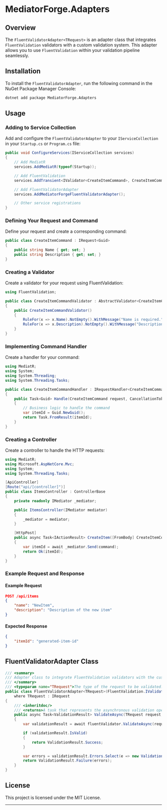 ﻿# MediatorForge.Adapters

## Overview

The `FluentValidatorAdapter<TRequest>` is an adapter class that integrates `FluentValidation` validators with a custom validation system. This adapter allows you to use `FluentValidation` within your validation pipeline seamlessly.

## Installation

To install the `FluentValidatorAdapter`, run the following command in the NuGet Package Manager Console:

```bash
dotnet add package MediatorForge.Adapters
```

## Usage

### Adding to Service Collection

Add and configure the `FluentValidatorAdapter` to your `IServiceCollection` in your `Startup.cs` or `Program.cs` file:

```csharp
public void ConfigureServices(IServiceCollection services)
{
    // Add MediatR
    services.AddMediatR(typeof(Startup));

    // Add FluentValidation
    services.AddTransient<IValidator<CreateItemCommand>, CreateItemCommandValidator>();

    // Add FluentValidatorAdapter
    services.AddMediatorForgeFluentValidatorAdapter();

    // Other service registrations
}
```

### Defining Your Request and Command

Define your request and create a corresponding command:

```csharp
public class CreateItemCommand : IRequest<Guid>
{
    public string Name { get; set; }
    public string Description { get; set; }
}
```

### Creating a Validator

Create a validator for your request using FluentValidation:

```csharp
using FluentValidation;

public class CreateItemCommandValidator : AbstractValidator<CreateItemCommand>
{
    public CreateItemCommandValidator()
    {
        RuleFor(x => x.Name).NotEmpty().WithMessage("Name is required.");
        RuleFor(x => x.Description).NotEmpty().WithMessage("Description is required.");
    }
}
```

### Implementing Command Handler

Create a handler for your command:

```csharp
using MediatR;
using System;
using System.Threading;
using System.Threading.Tasks;

public class CreateItemCommandHandler : IRequestHandler<CreateItemCommand, Guid>
{
    public Task<Guid> Handle(CreateItemCommand request, CancellationToken cancellationToken)
    {
        // Business logic to handle the command
        var itemId = Guid.NewGuid();
        return Task.FromResult(itemId);
    }
}
```

### Creating a Controller

Create a controller to handle the HTTP requests:

```csharp
using MediatR;
using Microsoft.AspNetCore.Mvc;
using System;
using System.Threading.Tasks;

[ApiController]
[Route("api/[controller]")]
public class ItemsController : ControllerBase
{
    private readonly IMediator _mediator;

    public ItemsController(IMediator mediator)
    {
        _mediator = mediator;
    }

    [HttpPost]
    public async Task<IActionResult> CreateItem([FromBody] CreateItemCommand command)
    {
        var itemId = await _mediator.Send(command);
        return Ok(itemId);
    }
}
```

### Example Request and Response

#### Example Request

```json
POST /api/items
{
    "name": "NewItem",
    "description": "Description of the new item"
}
```

#### Expected Response

```json
{
    "itemId": "generated-item-id"
}
```

## FluentValidatorAdapter<TRequest> Class

```csharp
/// <summary>
/// Adapter class to integrate FluentValidation validators with the custom validation system.
/// </summary>
/// <typeparam name="TRequest">The type of the request to be validated.</typeparam>
public class FluentValidatorAdapter<TRequest>(FluentValidation.IValidator<TRequest> fluentValidator) : IValidator<TRequest>
    where TRequest : IRequest
{
    /// <inheritdoc/>
    /// <returns>A task that represents the asynchronous validation operation. The task result contains the <see cref="ValidationResult"/>.</returns>
    public async Task<ValidationResult> ValidateAsync(TRequest request, CancellationToken cancellationToken = default)
    {
        var validationResult = await fluentValidator.ValidateAsync(request);

        if (validationResult.IsValid)
        {
            return ValidationResult.Success;
        }

        var errors = validationResult.Errors.Select(e => new ValidationError(e.PropertyName, e.ErrorMessage, e.AttemptedValue));
        return ValidationResult.Failure(errors);
    }
}
```

## License

This project is licensed under the MIT License.

---
